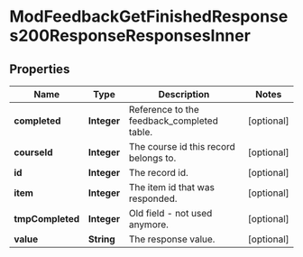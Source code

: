 

# ModFeedbackGetFinishedResponses200ResponseResponsesInner


## Properties

| Name | Type | Description | Notes |
|------------ | ------------- | ------------- | -------------|
|**completed** | **Integer** | Reference to the feedback_completed table. |  [optional] |
|**courseId** | **Integer** | The course id this record belongs to. |  [optional] |
|**id** | **Integer** | The record id. |  [optional] |
|**item** | **Integer** | The item id that was responded. |  [optional] |
|**tmpCompleted** | **Integer** | Old field - not used anymore. |  [optional] |
|**value** | **String** | The response value. |  [optional] |



